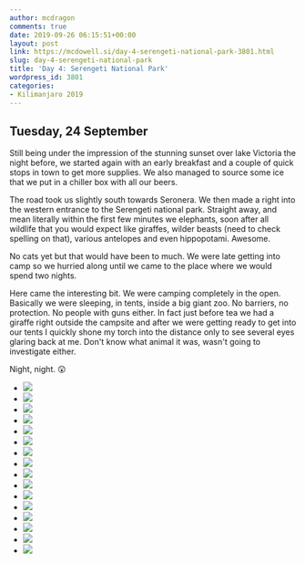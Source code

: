 ```yaml
---
author: mcdragon
comments: true
date: 2019-09-26 06:15:51+00:00
layout: post
link: https://mcdowell.si/day-4-serengeti-national-park-3801.html
slug: day-4-serengeti-national-park
title: 'Day 4: Serengeti National Park'
wordpress_id: 3801
categories:
- Kilimanjaro 2019
---
```





## Tuesday, 24 September







Still being under the impression of the stunning sunset over lake Victoria the night before, we started again with an early breakfast and a couple of quick stops in town to get more supplies. We also managed to source some ice that we put in a chiller box with all our beers.







The road took us slightly south towards Seronera. We then made a right into the western entrance to the Serengeti national park. Straight away, and mean literally within the first few minutes we elephants, soon after all wildlife that you would expect like giraffes, wilder beasts (need to check spelling on that), various antelopes and even hippopotami. Awesome. 







No cats yet but that would have been to much. We were late getting into camp so we hurried along until we came to the place where we would spend two nights.







Here came the interesting bit. We were camping completely in the open. Basically we were sleeping, in tents, inside a big giant zoo. No barriers, no protection. No people with guns either. In fact just before tea we had a giraffe right outside the campsite and after we were getting ready to get into our tents I quickly shone my torch into the distance only to see several eyes glaring back at me. Don't know what animal it was, wasn't going to investigate either. 







Night, night. 😲







  * [![](https://dwlcvfkt1l4wn.cloudfront.net/2019/10/IMG_3048.resized.jpg)](https://mcdowell.si/day-5-serengeti-national-park-3805.html/img_3048-resized)
  * [![](https://dwlcvfkt1l4wn.cloudfront.net/2019/10/IMG_3039.resized.jpg)](https://mcdowell.si/day-5-serengeti-national-park-3805.html/img_3039-resized)
  * [![](https://dwlcvfkt1l4wn.cloudfront.net/2019/10/IMG_3024.resized.jpg)](https://mcdowell.si/day-5-serengeti-national-park-3805.html/img_3024-resized)
  * [![](https://dwlcvfkt1l4wn.cloudfront.net/2019/10/IMG_3033.resized.jpg)](https://mcdowell.si/day-5-serengeti-national-park-3805.html/img_3033-resized)
  * [![](https://dwlcvfkt1l4wn.cloudfront.net/2019/10/IMG_3012.resized.jpg)](https://mcdowell.si/day-5-serengeti-national-park-3805.html/img_3012-resized)
  * [![](https://dwlcvfkt1l4wn.cloudfront.net/2019/10/IMG_3022.resized.jpg)](https://mcdowell.si/day-5-serengeti-national-park-3805.html/img_3022-resized)
  * [![](https://dwlcvfkt1l4wn.cloudfront.net/2019/10/IMG_3007.resized.jpg)](https://mcdowell.si/day-5-serengeti-national-park-3805.html/img_3007-resized)
  * [![](https://dwlcvfkt1l4wn.cloudfront.net/2019/10/IMG_3004.resized.jpg)](https://mcdowell.si/day-5-serengeti-national-park-3805.html/img_3004-resized)
  * [![](https://dwlcvfkt1l4wn.cloudfront.net/2019/10/IMG_3002.resized.jpg)](https://mcdowell.si/day-5-serengeti-national-park-3805.html/img_3002-resized)
  * [![](https://dwlcvfkt1l4wn.cloudfront.net/2019/10/IMG_2994.resized.jpg)](https://mcdowell.si/day-5-serengeti-national-park-3805.html/img_2994-resized)
  * [![](https://dwlcvfkt1l4wn.cloudfront.net/2019/10/IMG_2989.resized.jpg)](https://mcdowell.si/day-5-serengeti-national-park-3805.html/img_2989-resized)
  * [![](https://dwlcvfkt1l4wn.cloudfront.net/2019/10/IMG_2988.resized.jpg)](https://mcdowell.si/day-5-serengeti-national-park-3805.html/img_2988-resized)
  * [![](https://dwlcvfkt1l4wn.cloudfront.net/2019/10/2019-09-24-16.42.26.resized.jpg)](https://mcdowell.si/day-5-serengeti-national-park-3805.html/2019-09-24-16-42-26-resized)
  * [![](https://dwlcvfkt1l4wn.cloudfront.net/2019/10/2019-09-24-18.08.58.resized.jpg)](https://mcdowell.si/day-5-serengeti-national-park-3805.html/2019-09-24-18-08-58-resized)
  * [![](https://dwlcvfkt1l4wn.cloudfront.net/2019/10/2019-09-24-10.26.02.resized.jpg)](https://mcdowell.si/day-5-serengeti-national-park-3805.html/2019-09-24-10-26-02-resized)
  * [![](https://dwlcvfkt1l4wn.cloudfront.net/2019/10/2019-09-24-12.04.08.resized.jpg)](https://mcdowell.si/day-5-serengeti-national-park-3805.html/2019-09-24-12-04-08-resized)


